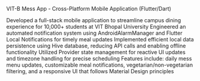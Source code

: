 VIT-B Mess App - Cross-Platform Mobile Application (Flutter/Dart)

Developed a full-stack mobile application to streamline campus dining experience for 10,000+ students at VIT Bhopal University
Engineered an automated notification system using AndroidAlarmManager and Flutter Local Notifications for timely meal updates
Implemented efficient local data persistence using Hive database, reducing API calls and enabling offline functionality
Utilized Provider state management for reactive UI updates and timezone handling for precise scheduling
Features include: daily mess menu updates, customizable meal notifications, vegetarian/non-vegetarian filtering, and a responsive UI that follows Material Design principles
